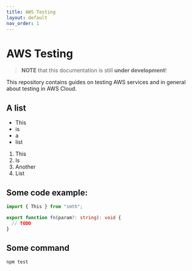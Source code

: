```yaml
---
title: AWS Testing
layout: default
nav_order: 1
---
```

# AWS Testing

> **NOTE** that this documentation is still **under development**!

This repository contains guides on testing AWS services and in general about testing in AWS Cloud.

## A list

- This 
- is
- a
- list

1. This
2. Is
3. Another
4. List

## Some code example:

```typescript
import { This } from "smth";

export function fn(param?: string): void {
  // TODO
}
```

## Some command

```shell
npm test
```

